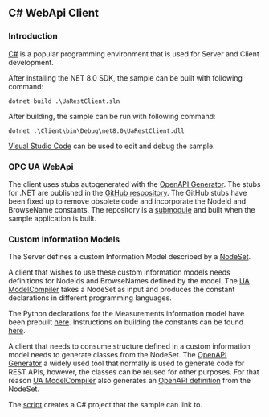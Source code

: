 ## C# WebApi Client

### Introduction

[C#](https://learn.microsoft.com/en-us/dotnet/csharp/) is a popular programming environment that is used for Server and Client development. 

After installing the NET 8.0 SDK, the sample can be built with following command:

```
dotnet build .\UaRestClient.sln
```

After building, the sample can be run with following command:

```
dotnet .\Client\bin\Debug\net8.0\UaRestClient.dll
```

[Visual Studio Code](https://code.visualstudio.com/) can be used to edit and debug the sample.

### OPC UA WebApi

The client uses stubs autogenerated with the [OpenAPI Generator](https://openapi-generator.tech/). The stubs for .NET are published in the [GitHub respository](https://github.com/OPCFoundation/opcua-webapi-dotnet). The GitHub stubs have been fixed up to remove obsolete code and incorporate the NodeId and BrowseName constants. The repository is a [submodule](../opcua-webapi/dotnet) and built when the sample application is built.

### Custom Information Models

The Server defines a custom Information Model described by a [NodeSet](../NodeSets/Measurements.NodeSet2.xml). 

A client that wishes to use these custom information models needs definitions for NodeIds and BrowseNames defined by the model. The [UA ModelCompiler](https://github.com/OPCFoundation/UA-ModelCompiler) takes a NodeSet as input and produces the constant declarations in different programming languages. 

The Python declarations for the Measurements information model have been prebuilt [here](../Model/Constanst/CSharp/). Instructions on building the constants can be found [here](../NodeSets). 

A client that needs to consume structure defined in a custom information model needs to generate classes from the NodeSet. The [OpenAPI Generator](https://openapi-generator.tech/) a widely used tool that normally is used to generate code for REST APIs, however, the classes can be reused for other purposes. For that reason [UA ModelCompiler](https://github.com/OPCFoundation/UA-ModelCompiler) also generates an [OpenAPI definition](../Model/Measurements/measurements.openapi.json) from the NodeSet. 

The [script](./generate_model_classes.ps1) creates a C# project that the sample can link to.

